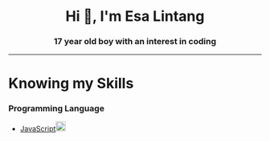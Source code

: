 <h1 align="center">Hi 👋, I'm Esa Lintang</h1>
<h3 align="center">17 year old boy with an interest in coding</h3>

---
# Knowing my Skills
### Programming Language
  - <a href="https://developer.mozilla.org/en-US/docs/Web/JavaScript">JavaScript</a><img width="20px" src="https://encrypted-tbn0.gstatic.com/images?q=tbn:ANd9GcQwCV6pkoBzfVUeYqCGwtx7_LHWPu2FXjEGOA&s" />